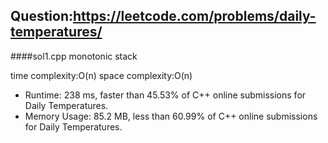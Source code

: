## Question:https://leetcode.com/problems/daily-temperatures/

####sol1.cpp
monotonic stack

time complexity:O(n)
space complexity:O(n)

* Runtime: 238 ms, faster than 45.53% of C++ online submissions for Daily Temperatures.
* Memory Usage: 85.2 MB, less than 60.99% of C++ online submissions for Daily Temperatures.
